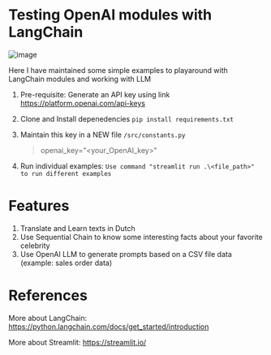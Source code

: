 # Testing OpenAI modules with LangChain

![image](https://github.com/prabhatpathania/langchain_py/assets/5909102/d7a16cb5-b4d5-4cce-b4c2-10d99ceedf4a)

Here I have maintained some simple examples to playaround with LangChain modules and working with LLM

1. Pre-requisite: Generate an API key using link https://platform.openai.com/api-keys

2. Clone and Install depenedencies `pip install requirements.txt`

3. Maintain this key in a NEW file `/src/constants.py`
   > openai_key="<your_OpenAI_key>"
   
4. Run individual examples:
`Use command "streamlit run .\<file_path>" to run different examples`

# Features
1. Translate and Learn texts in Dutch
2. Use Sequential Chain to know some interesting facts about your favorite celebrity
3. Use OpenAI LLM to generate prompts based on a CSV file data (example: sales order data)


# References
More about LangChain: https://python.langchain.com/docs/get_started/introduction

More about Streamlit: https://streamlit.io/
